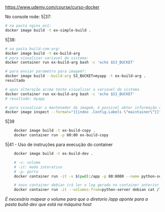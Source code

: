 https://www.udemy.com/course/curso-docker

No console rode:
5|37:
```sh
# na pasta nginx_ex1:
docker image build -t ex-simple-build .
```

5|38:
```sh
# na pasta build-com-arg:
docker image build -t ex-build-arg
# para visualizar variavel do sistema:
docker container run ex-build-arg bash -c 'echo $S3_BUCKET'

# para enviar parametro para imagem?:
docker image build --build-arg S3_BUCKET=myapp -t ex-build-arg .
resultado 

# apos alteração acima tente visualizar a variavel do sistema
docker container run ex-build-arg bash -c 'echo $S3_BUCKET'
# resultado: myapp

# para visualizar o mantenedor da imagem, é possivel obter informação rapidamente utilizando filtro abaixo:
docker image inspect --format="{{index .Config.Labels \"maintainer\"}}" ex-build-arg
```

5|39
```sh
    docker image build -t ex-build-copy .
    docker container run -p 80:80 ex-build-copy
```

5|41 - Uso de instruções para execução do container 
```sh
    docker image build -t ex-build-dev .

    # -v: volume
    # -it: modo interativo
    # -p: porta
    docker container run -it -v $(pwd):/app -p 80:8000 --name python-server ex-build-dev

    # novo container debian irá ler o log gerado no container anterior
    docker container run -it --volumes-from=python-server debian cat /log/http-server.log
```
*É necesário mapear o volume para que o diretorio /app aponte para a pasta build-dev que está na máquina host*

